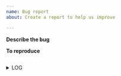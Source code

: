```yaml
---
name: Bug report
about: Create a report to help us improve

---
```


**Describe the bug**
<!---
A clear and concise description of what the bug is.
-->


**To reproduce**
<!---
Paste the command in the space below
-->
```

```


<details>
<summary>LOG</summary>
<!--
Run the program with --log-level DEBUG and paste the output in the space below
-->
```


```

</details>
